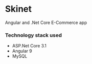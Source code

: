 # Skinet
Angular and .Net Core E-Commerce app

### Technology stack used

* ASP.Net Core 3.1
* Angular 9
* MySQL

